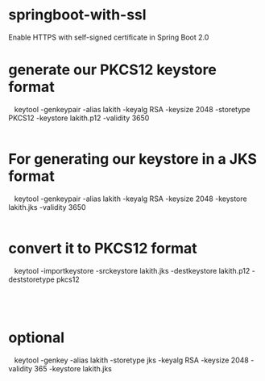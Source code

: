 # springboot-with-ssl
Enable HTTPS with self-signed certificate in Spring Boot 2.0



# generate our PKCS12 keystore format <br/>
 &nbsp;&nbsp; keytool -genkeypair -alias lakith -keyalg RSA -keysize 2048 -storetype PKCS12 -keystore lakith.p12 -validity 3650<br/><br/>
# For generating our keystore in a JKS format<br/>
 &nbsp;&nbsp; keytool -genkeypair -alias lakith -keyalg RSA -keysize 2048 -keystore lakith.jks -validity 3650<br/><br/>
# convert it to PKCS12 format<br/>
 &nbsp;&nbsp; keytool -importkeystore -srckeystore lakith.jks -destkeystore lakith.p12 -deststoretype pkcs12<br/><br/><br/><br/>
 
 
# optional<br/>
  &nbsp;&nbsp; keytool -genkey -alias lakith -storetype jks -keyalg RSA -keysize 2048 -validity 365 -keystore lakith.jks



